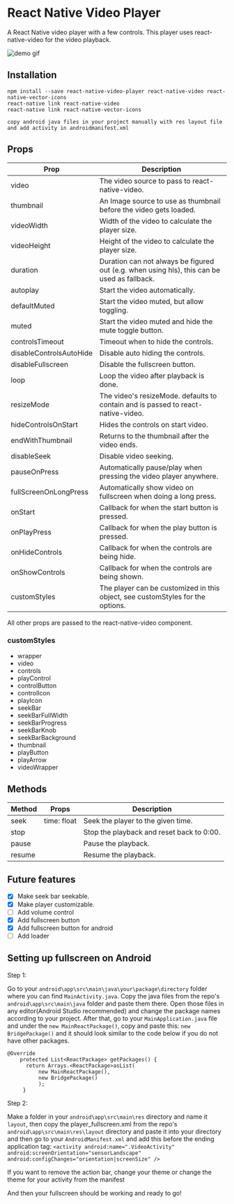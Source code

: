 # React Native Video Player

A React Native video player with a few controls. This player uses
react-native-video for the video playback.


![demo gif](https://raw.githubusercontent.com/cornedor/react-native-video-player/master/demo.gif "Demo GIF")

## Installation

```
npm install --save react-native-video-player react-native-video react-native-vector-icons
react-native link react-native-video
react-native link react-native-vector-icons

copy android java files in your project manually with res layout file and add activity in androidmanifest.xml
```

## Props

| Prop                    | Description                                                                                 |
|-------------------------|---------------------------------------------------------------------------------------------|
| video                   | The video source to pass to react-native-video.                                             |
| thumbnail               | An Image source to use as thumbnail before the video gets loaded.                           |
| videoWidth              | Width of the video to calculate the player size.                                            |
| videoHeight             | Height of the video to calculate the player size.                                           |
| duration                | Duration can not always be figured out (e.g. when using hls), this can be used as fallback. |
| autoplay                | Start the video automatically.                                                              |
| defaultMuted            | Start the video muted, but allow toggling.                                                  |
| muted                   | Start the video muted and hide the mute toggle button.                                      |
| controlsTimeout         | Timeout when to hide the controls.                                                          |
| disableControlsAutoHide | Disable auto hiding the controls.                                                           |
| disableFullscreen       | Disable the fullscreen button.                                                              |
| loop                    | Loop the video after playback is done.                                                      |
| resizeMode              | The video's resizeMode. defaults to contain and is passed to react-native-video.            |
| hideControlsOnStart     | Hides the controls on start video.                                                          |
| endWithThumbnail        | Returns to the thumbnail after the video ends.                                              |
| disableSeek             | Disable video seeking.                                                                      |
| pauseOnPress            | Automatically pause/play when pressing the video player anywhere.                           |
| fullScreenOnLongPress   | Automatically show video on fullscreen when doing a long press.                             |
| onStart                 | Callback for when the start button is pressed.                                              |
| onPlayPress             | Callback for when the play button is pressed.                                               |
| onHideControls          | Callback for when the controls are being hide.                                              |
| onShowControls          | Callback for when the controls are being shown.                                             |
| customStyles            | The player can be customized in this object, see customStyles for the options.              |

All other props are passed to the react-native-video component.

### customStyles

 - wrapper
 - video
 - controls
 - playControl
 - controlButton
 - controlIcon
 - playIcon
 - seekBar
 - seekBarFullWidth
 - seekBarProgress
 - seekBarKnob
 - seekBarBackground
 - thumbnail
 - playButton
 - playArrow
 - videoWrapper

## Methods

| Method                  | Props           | Description                                                               |
|-------------------------|-----------------|---------------------------------------------------------------------------|
| seek                    | time: float     | Seek the player to the given time.                                        |
| stop                    |                 | Stop the playback and reset back to 0:00.                                 |
| pause                   |                 | Pause the playback.                                                       |
| resume                  |                 | Resume the playback.                                                      |

## Future features

- [X] Make seek bar seekable.
- [x] Make player customizable.
- [ ] Add volume control
- [X] Add fullscreen button
- [X] Add fullscreen button for android
- [ ] Add loader

## Setting up fullscreen on Android

Step 1:

Go to your ```android\app\src\main\java\your\package\directory``` folder where you can find ```MainActivity.java```. Copy the java files from the repo's  ```android\app\src\main\java``` folder and paste them there. Open those files in any editor(Android Studio recommended) and change the package names according to your project. After that, go to your ```MainApplication.java``` file 
and under the ```new MainReactPackage()```, copy and paste this: ```new BridgePackage()``` and it should look similar to the code below if you do not have other packages.
```
@Override
    protected List<ReactPackage> getPackages() {
      return Arrays.<ReactPackage>asList(
          new MainReactPackage(),
          new BridgePackage()
          );
     }
```
Step 2: 

Make a folder in your ```android\app\src\main\res``` directory and name it ```layout```, then copy the player_fullscreen.xml from the repo's ```android\app\src\main\res\layout``` directory and paste it into your directory and then go to your ```AndroidManifest.xml``` and add this before the ending application tag: 
            ```
            <activity android:name=".VideoActivity"
               android:screenOrientation="sensorLandscape"
               android:configChanges="orientation|screenSize"
            />
            ```
            
           
If you want to remove the action bar, change your theme or change the theme for your activity from the manifest     

And then your fullscreen should be working and ready to go!

